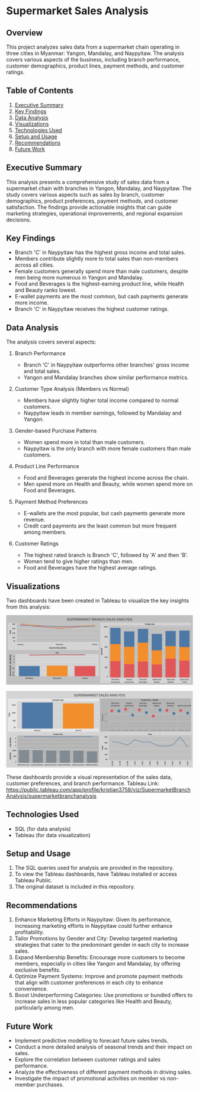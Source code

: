 # Supermarket Sales Analysis

## Overview
This project analyzes sales data from a supermarket chain operating in three cities in Myanmar: Yangon, Mandalay, and Naypyitaw. The analysis covers various aspects of the business, including branch performance, customer demographics, product lines, payment methods, and customer ratings.

## Table of Contents
1. [Executive Summary](#executive-summary)
2. [Key Findings](#key-findings)
3. [Data Analysis](#data-analysis)
4. [Visualizations](#visualizations)
5. [Technologies Used](#technologies-used)
6. [Setup and Usage](#setup-and-usage)
7. [Recommendations](#recommendations)
8. [Future Work](#future-work)

## Executive Summary
This analysis presents a comprehensive study of sales data from a supermarket chain with branches in Yangon, Mandalay, and Naypyitaw. The study covers various aspects such as sales by branch, customer demographics, product preferences, payment methods, and customer satisfaction. The findings provide actionable insights that can guide marketing strategies, operational improvements, and regional expansion decisions.

## Key Findings
- Branch 'C' in Naypyitaw has the highest gross income and total sales.
- Members contribute slightly more to total sales than non-members across all cities.
- Female customers generally spend more than male customers, despite men being more numerous in Yangon and Mandalay.
- Food and Beverages is the highest-earning product line, while Health and Beauty ranks lowest.
- E-wallet payments are the most common, but cash payments generate more income.
- Branch 'C' in Naypyitaw receives the highest customer ratings.

## Data Analysis
The analysis covers several aspects:

1. Branch Performance
   - Branch 'C' in Naypyitaw outperforms other branches' gross income and total sales.
   - Yangon and Mandalay branches show similar performance metrics.

2. Customer Type Analysis (Members vs Normal)
   - Members have slightly higher total income compared to normal customers.
   - Naypyitaw leads in member earnings, followed by Mandalay and Yangon.

3. Gender-based Purchase Patterns
   - Women spend more in total than male customers.
   - Naypyitaw is the only branch with more female customers than male customers.

4. Product Line Performance
   - Food and Beverages generate the highest income across the chain.
   - Men spend more on Health and Beauty, while women spend more on Food and Beverages.

5. Payment Method Preferences
   - E-wallets are the most popular, but cash payments generate more revenue.
   - Credit card payments are the least common but more frequent among members.

6. Customer Ratings
   - The highest rated branch is Branch 'C', followed by 'A' and then 'B'.
   - Women tend to give higher ratings than men.
   - Food and Beverages have the highest average ratings.

## Visualizations

Two dashboards have been created in Tableau to visualize the key insights from this analysis:

![supermarket branch analysis](supermarket%20branch%20analysis.png)

![Supermarket Sales Analysis](Supermarket%20Sales%20Analysis.png)

These dashboards provide a visual representation of the sales data, customer preferences, and branch performance.
Tableau Link: https://public.tableau.com/app/profile/kristian3758/viz/SupermarketBranchAnalysis/supermarketbranchanalysis

## Technologies Used
- SQL (for data analysis)
- Tableau (for data visualization)

## Setup and Usage
1. The SQL queries used for analysis are provided in the repository.
2. To view the Tableau dashboards, have Tableau installed or access Tableau Public.
3. The original dataset is included in this repository.

## Recommendations
1. Enhance Marketing Efforts in Naypyitaw: Given its performance, increasing marketing efforts in Naypyitaw could further enhance profitability.
2. Tailor Promotions by Gender and City: Develop targeted marketing strategies that cater to the predominant gender in each city to increase sales.
3. Expand Membership Benefits: Encourage more customers to become members, especially in cities like Yangon and Mandalay, by offering exclusive benefits.
4. Optimize Payment Systems: Improve and promote payment methods that align with customer preferences in each city to enhance convenience.
5. Boost Underperforming Categories: Use promotions or bundled offers to increase sales in less popular categories like Health and Beauty, particularly among men.

## Future Work
- Implement predictive modelling to forecast future sales trends.
- Conduct a more detailed analysis of seasonal trends and their impact on sales.
- Explore the correlation between customer ratings and sales performance.
- Analyze the effectiveness of different payment methods in driving sales.
- Investigate the impact of promotional activities on member vs non-member purchases.
